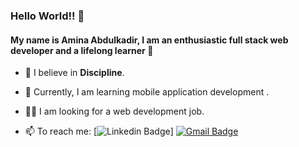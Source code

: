 ### Hello World!! :star_struck:


#### My name is Amina Abdulkadir, I am an enthusiastic full stack web developer and a lifelong learner :star2:

- :muscle: I believe in **Discipline**.

- :iphone: Currently, I am learning mobile application development .

- :woman_technologist: I am looking for a web development job. 


- 📫 To reach me:  [![Linkedin Badge](https://img.shields.io/badge/-Linkedin-4169E1?style=flat-square&logo=Linkedin&logoColor=white&&link=[https://www.linkedin.com/in/aminaabdulkadir/](https://www.linkedin.com/in/aminaabdulkadir/))] [![Gmail Badge](https://img.shields.io/badge/-Gmail-c14438?style=flat-square&logo=Gmail&logoColor=white&link=mailto:aminaa.omar7@gmail.com)](mailto:aminaa.omar7@gmail.com)

